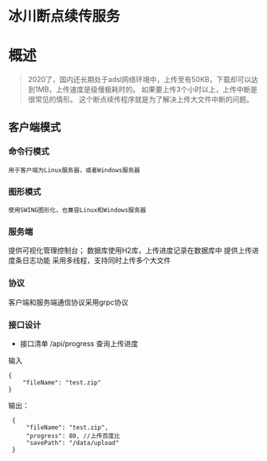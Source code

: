 # 冰川断点续传服务
# 概述
>2020了，国内还长期处于adsl网络环境中，上传至有50KB，下载却可以达到1MB，上传速度是级慢极耗时的。
如果要上传3个小时以上，上传中断是很常见的情形。
这个断点续传程序就是为了解决上传大文件中断的问题。

## 客户端模式
### 命令行模式
```
用于客户端为Linux服务器，或者Windows服务器
```

### 图形模式
```
使用SWING图形化，也兼容Linux和Windows服务器
```


### 服务端
提供可视化管理控制台；
数据库使用H2库，上传进度记录在数据库中
提供上传进度条日志功能
采用多线程，支持同时上传多个大文件


### 协议
客户端和服务端通信协议采用grpc协议


### 接口设计

- 接口清单
/api/progress    查询上传进度


输入
 ```
 {
     "fileName": "test.zip"
 }
 ```
 
输出：
```
 {
     "fileName": "test.zip",
     "progress": 80, //上传百度比
     "savePath": "/data/upload"
 }
```
